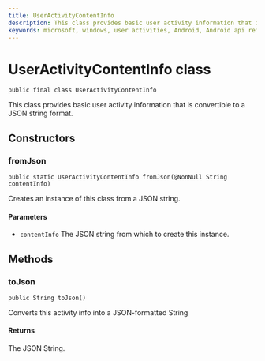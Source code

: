 ```yaml
---
title: UserActivityContentInfo
description: This class provides basic user activity information that is convertible to a JSON string format.
keywords: microsoft, windows, user activities, Android, Android api reference 
---
```


# UserActivityContentInfo class

```
public final class UserActivityContentInfo
```

This class provides basic user activity information that is convertible to a JSON string format.

## Constructors

### fromJson
`public static UserActivityContentInfo fromJson(@NonNull String contentInfo)`

Creates an instance of this class from a JSON string.

#### Parameters
* `contentInfo` The JSON string from which to create this instance.

## Methods

### toJson
`public String toJson()`

Converts this activity info into a JSON-formatted String

#### Returns
The JSON String.
